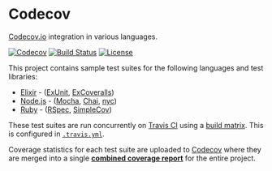 # Codecov

[Codecov.io](https://codecov.io) integration in various languages.

[![Codecov](https://codecov.io/gh/AlphaHydrae/codecov/branch/master/graph/badge.svg)](https://codecov.io/gh/AlphaHydrae/codecov)
[![Build Status](https://travis-ci.org/AlphaHydrae/codecov.svg?branch=master)](https://travis-ci.org/AlphaHydrae/codecov)
[![License](https://img.shields.io/badge/license-MIT-blue)](https://opensource.org/licenses/MIT)

This project contains sample test suites for the following languages and test
libraries:

* [Elixir](./elixir) - ([ExUnit](https://hexdocs.pm/ex_unit/ExUnit.html),
  [ExCoveralls](https://github.com/parroty/excoveralls#readme))
* [Node.js](./node) - ([Mocha](https://mochajs.org),
  [Chai](https://www.chaijs.com), [nyc](https://github.com/istanbuljs/nyc))
* [Ruby](./ruby) - ([RSpec](https://rspec.info),
  [SimpleCov](https://github.com/colszowka/simplecov))

These test suites are run concurrently on [Travis
CI](https://travis-ci.org/github/AlphaHydrae/codecov) using a [build
matrix](https://docs.travis-ci.com/user/build-matrix/). This is configured in
[`.travis.yml`](./.travis.yml).

Coverage statistics for each test suite are uploaded to
[Codecov](https://codecov.io) where they are merged into a single [**combined
coverage report**](https://codecov.io/gh/AlphaHydrae/codecov) for the entire
project.
